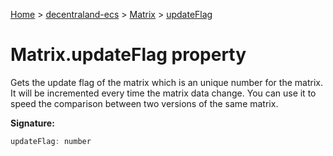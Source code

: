 [Home](./index) &gt; [decentraland-ecs](./decentraland-ecs.md) &gt; [Matrix](./decentraland-ecs.matrix.md) &gt; [updateFlag](./decentraland-ecs.matrix.updateflag.md)

# Matrix.updateFlag property

Gets the update flag of the matrix which is an unique number for the matrix. It will be incremented every time the matrix data change. You can use it to speed the comparison between two versions of the same matrix.

**Signature:**
```javascript
updateFlag: number
```
